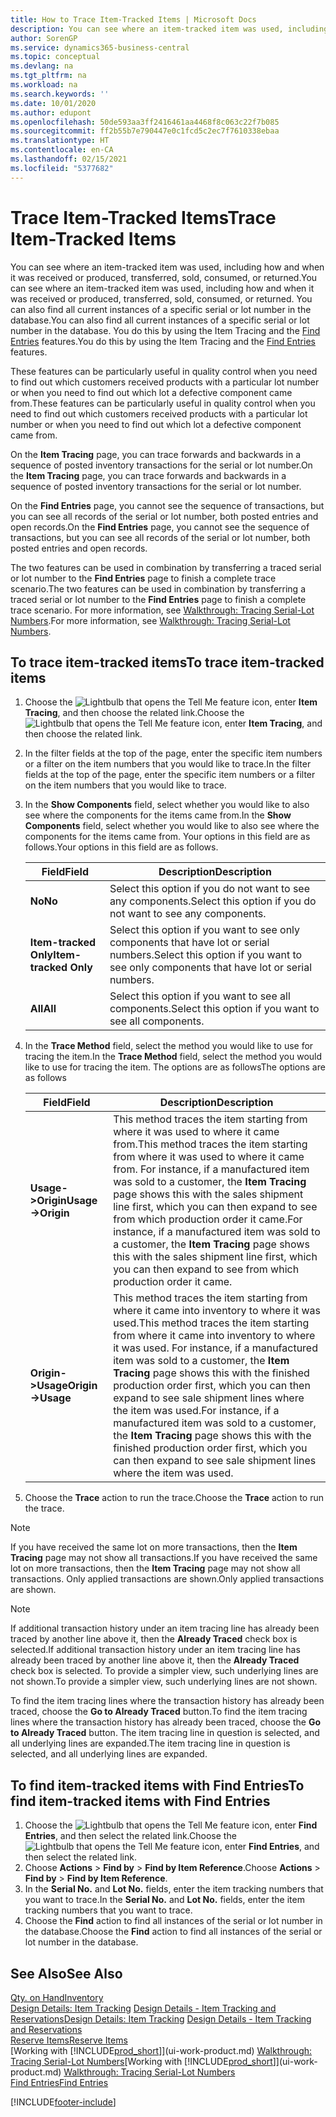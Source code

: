 ```yaml
---
title: How to Trace Item-Tracked Items | Microsoft Docs
description: You can see where an item-tracked item was used, including how and when it was received or produced, transferred, sold, consumed, or returned. You can also find all current instances of a specific serial or lot number in the database. You do this by using the Item Tracing and the Navigate features.
author: SorenGP
ms.service: dynamics365-business-central
ms.topic: conceptual
ms.devlang: na
ms.tgt_pltfrm: na
ms.workload: na
ms.search.keywords: ''
ms.date: 10/01/2020
ms.author: edupont
ms.openlocfilehash: 50de593aa3ff2416461aa4468f8c063c22f7b085
ms.sourcegitcommit: ff2b55b7e790447e0c1fcd5c2ec7f7610338ebaa
ms.translationtype: HT
ms.contentlocale: en-CA
ms.lasthandoff: 02/15/2021
ms.locfileid: "5377682"
---
```

# <a name="trace-item-tracked-items"></a><span data-ttu-id="3e3fc-105">Trace Item-Tracked Items</span><span class="sxs-lookup"><span data-stu-id="3e3fc-105">Trace Item-Tracked Items</span></span>
<span data-ttu-id="3e3fc-106">You can see where an item-tracked item was used, including how and when it was received or produced, transferred, sold, consumed, or returned.</span><span class="sxs-lookup"><span data-stu-id="3e3fc-106">You can see where an item-tracked item was used, including how and when it was received or produced, transferred, sold, consumed, or returned.</span></span> <span data-ttu-id="3e3fc-107">You can also find all current instances of a specific serial or lot number in the database.</span><span class="sxs-lookup"><span data-stu-id="3e3fc-107">You can also find all current instances of a specific serial or lot number in the database.</span></span> <span data-ttu-id="3e3fc-108">You do this by using the Item Tracing and the [Find Entries](ui-find-entries.md) features.</span><span class="sxs-lookup"><span data-stu-id="3e3fc-108">You do this by using the Item Tracing and the [Find Entries](ui-find-entries.md) features.</span></span>  

<span data-ttu-id="3e3fc-109">These features can be particularly useful in quality control when you need to find out which customers received products with a particular lot number or when you need to find out which lot a defective component came from.</span><span class="sxs-lookup"><span data-stu-id="3e3fc-109">These features can be particularly useful in quality control when you need to find out which customers received products with a particular lot number or when you need to find out which lot a defective component came from.</span></span>  

 <span data-ttu-id="3e3fc-110">On the **Item Tracing** page, you can trace forwards and backwards in a sequence of posted inventory transactions for the serial or lot number.</span><span class="sxs-lookup"><span data-stu-id="3e3fc-110">On the **Item Tracing** page, you can trace forwards and backwards in a sequence of posted inventory transactions for the serial or lot number.</span></span>  

 <span data-ttu-id="3e3fc-111">On the **Find Entries** page, you cannot see the sequence of transactions, but you can see all records of the serial or lot number, both posted entries and open records.</span><span class="sxs-lookup"><span data-stu-id="3e3fc-111">On the **Find Entries** page, you cannot see the sequence of transactions, but you can see all records of the serial or lot number, both posted entries and open records.</span></span>  

 <span data-ttu-id="3e3fc-112">The two features can be used in combination by transferring a traced serial or lot number to the **Find Entries** page to finish a complete trace scenario.</span><span class="sxs-lookup"><span data-stu-id="3e3fc-112">The two features can be used in combination by transferring a traced serial or lot number to the **Find Entries** page to finish a complete trace scenario.</span></span> <span data-ttu-id="3e3fc-113">For more information, see [Walkthrough: Tracing Serial-Lot Numbers](walkthrough-tracing-serial-lot-numbers.md).</span><span class="sxs-lookup"><span data-stu-id="3e3fc-113">For more information, see [Walkthrough: Tracing Serial-Lot Numbers](walkthrough-tracing-serial-lot-numbers.md).</span></span>  

## <a name="to-trace-item-tracked-items"></a><span data-ttu-id="3e3fc-114">To trace item-tracked items</span><span class="sxs-lookup"><span data-stu-id="3e3fc-114">To trace item-tracked items</span></span>  

1.  <span data-ttu-id="3e3fc-115">Choose the ![Lightbulb that opens the Tell Me feature](media/ui-search/search_small.png "Tell me what you want to do") icon, enter **Item Tracing**, and then choose the related link.</span><span class="sxs-lookup"><span data-stu-id="3e3fc-115">Choose the ![Lightbulb that opens the Tell Me feature](media/ui-search/search_small.png "Tell me what you want to do") icon, enter **Item Tracing**, and then choose the related link.</span></span>  
2.  <span data-ttu-id="3e3fc-116">In the filter fields at the top of the page, enter the specific item numbers or a filter on the item numbers that you would like to trace.</span><span class="sxs-lookup"><span data-stu-id="3e3fc-116">In the filter fields at the top of the page, enter the specific item numbers or a filter on the item numbers that you would like to trace.</span></span>  
3.  <span data-ttu-id="3e3fc-117">In the **Show Components** field, select whether you would like to also see where the components for the items came from.</span><span class="sxs-lookup"><span data-stu-id="3e3fc-117">In the **Show Components** field, select whether you would like to also see where the components for the items came from.</span></span> <span data-ttu-id="3e3fc-118">Your options in this field are as follows.</span><span class="sxs-lookup"><span data-stu-id="3e3fc-118">Your options in this field are as follows.</span></span>  

    |<span data-ttu-id="3e3fc-119">Field</span><span class="sxs-lookup"><span data-stu-id="3e3fc-119">Field</span></span>|<span data-ttu-id="3e3fc-120">Description</span><span class="sxs-lookup"><span data-stu-id="3e3fc-120">Description</span></span>|  
    |----------------------------------|---------------------------------------|  
    |<span data-ttu-id="3e3fc-121">**No**</span><span class="sxs-lookup"><span data-stu-id="3e3fc-121">**No**</span></span>|<span data-ttu-id="3e3fc-122">Select this option if you do not want to see any components.</span><span class="sxs-lookup"><span data-stu-id="3e3fc-122">Select this option if you do not want to see any components.</span></span>|  
    |<span data-ttu-id="3e3fc-123">**Item-tracked Only**</span><span class="sxs-lookup"><span data-stu-id="3e3fc-123">**Item-tracked Only**</span></span>|<span data-ttu-id="3e3fc-124">Select this option if you want to see only components that have lot or serial numbers.</span><span class="sxs-lookup"><span data-stu-id="3e3fc-124">Select this option if you want to see only components that have lot or serial numbers.</span></span>|  
    |<span data-ttu-id="3e3fc-125">**All**</span><span class="sxs-lookup"><span data-stu-id="3e3fc-125">**All**</span></span>|<span data-ttu-id="3e3fc-126">Select this option if you want to see all components.</span><span class="sxs-lookup"><span data-stu-id="3e3fc-126">Select this option if you want to see all components.</span></span>|  

4.  <span data-ttu-id="3e3fc-127">In the **Trace Method** field, select the method you would like to use for tracing the item.</span><span class="sxs-lookup"><span data-stu-id="3e3fc-127">In the **Trace Method** field, select the method you would like to use for tracing the item.</span></span> <span data-ttu-id="3e3fc-128">The options are as follows</span><span class="sxs-lookup"><span data-stu-id="3e3fc-128">The options are as follows</span></span>  

    |<span data-ttu-id="3e3fc-129">Field</span><span class="sxs-lookup"><span data-stu-id="3e3fc-129">Field</span></span>|<span data-ttu-id="3e3fc-130">Description</span><span class="sxs-lookup"><span data-stu-id="3e3fc-130">Description</span></span>|  
    |----------------------------------|---------------------------------------|  
    |<span data-ttu-id="3e3fc-131">**Usage->Origin**</span><span class="sxs-lookup"><span data-stu-id="3e3fc-131">**Usage->Origin**</span></span>|<span data-ttu-id="3e3fc-132">This method traces the item starting from where it was used to where it came from.</span><span class="sxs-lookup"><span data-stu-id="3e3fc-132">This method traces the item starting from where it was used to where it came from.</span></span> <span data-ttu-id="3e3fc-133">For instance, if a manufactured item was sold to a customer, the **Item Tracing** page shows this with the sales shipment line first, which you can then expand to see from which production order it came.</span><span class="sxs-lookup"><span data-stu-id="3e3fc-133">For instance, if a manufactured item was sold to a customer, the **Item Tracing** page shows this with the sales shipment line first, which you can then expand to see from which production order it came.</span></span>|  
    |<span data-ttu-id="3e3fc-134">**Origin->Usage**</span><span class="sxs-lookup"><span data-stu-id="3e3fc-134">**Origin->Usage**</span></span>|<span data-ttu-id="3e3fc-135">This method traces the item starting from where it came into inventory to where it was used.</span><span class="sxs-lookup"><span data-stu-id="3e3fc-135">This method traces the item starting from where it came into inventory to where it was used.</span></span> <span data-ttu-id="3e3fc-136">For instance, if a manufactured item was sold to a customer, the **Item Tracing** page shows this with the finished production order first, which you can then expand to see sale shipment lines where the item was used.</span><span class="sxs-lookup"><span data-stu-id="3e3fc-136">For instance, if a manufactured item was sold to a customer, the **Item Tracing** page shows this with the finished production order first, which you can then expand to see sale shipment lines where the item was used.</span></span>|  

5.  <span data-ttu-id="3e3fc-137">Choose the **Trace** action to run the trace.</span><span class="sxs-lookup"><span data-stu-id="3e3fc-137">Choose the **Trace** action to run the trace.</span></span>  

> [!NOTE]  
>  <span data-ttu-id="3e3fc-138">If you have received the same lot on more transactions, then the **Item Tracing** page may not show all transactions.</span><span class="sxs-lookup"><span data-stu-id="3e3fc-138">If you have received the same lot on more transactions, then the **Item Tracing** page may not show all transactions.</span></span> <span data-ttu-id="3e3fc-139">Only applied transactions are shown.</span><span class="sxs-lookup"><span data-stu-id="3e3fc-139">Only applied transactions are shown.</span></span>  

> [!NOTE]  
>  <span data-ttu-id="3e3fc-140">If additional transaction history under an item tracing line has already been traced by another line above it, then the **Already Traced** check box is selected.</span><span class="sxs-lookup"><span data-stu-id="3e3fc-140">If additional transaction history under an item tracing line has already been traced by another line above it, then the **Already Traced** check box is selected.</span></span> <span data-ttu-id="3e3fc-141">To provide a simpler view, such underlying lines are not shown.</span><span class="sxs-lookup"><span data-stu-id="3e3fc-141">To provide a simpler view, such underlying lines are not shown.</span></span>  
>   
>  <span data-ttu-id="3e3fc-142">To find the item tracing lines where the transaction history has already been traced, choose the **Go to Already Traced** button.</span><span class="sxs-lookup"><span data-stu-id="3e3fc-142">To find the item tracing lines where the transaction history has already been traced, choose the **Go to Already Traced** button.</span></span> <span data-ttu-id="3e3fc-143">The item tracing line in question is selected, and all underlying lines are expanded.</span><span class="sxs-lookup"><span data-stu-id="3e3fc-143">The item tracing line in question is selected, and all underlying lines are expanded.</span></span>  

## <a name="to-find-item-tracked-items-with-find-entries"></a><span data-ttu-id="3e3fc-144">To find item-tracked items with Find Entries</span><span class="sxs-lookup"><span data-stu-id="3e3fc-144">To find item-tracked items with Find Entries</span></span>  

1. <span data-ttu-id="3e3fc-145">Choose the ![Lightbulb that opens the Tell Me feature](media/ui-search/search_small.png "Tell me what you want to do") icon, enter **Find Entries**, and then select the related link.</span><span class="sxs-lookup"><span data-stu-id="3e3fc-145">Choose the ![Lightbulb that opens the Tell Me feature](media/ui-search/search_small.png "Tell me what you want to do") icon, enter **Find Entries**, and then select the related link.</span></span>  
2. <span data-ttu-id="3e3fc-146">Choose **Actions** > **Find by** > **Find by Item Reference**.</span><span class="sxs-lookup"><span data-stu-id="3e3fc-146">Choose **Actions** > **Find by** > **Find by Item Reference**.</span></span>
3. <span data-ttu-id="3e3fc-147">In the **Serial No.** and **Lot No.** fields, enter the item tracking numbers that you want to trace.</span><span class="sxs-lookup"><span data-stu-id="3e3fc-147">In the **Serial No.** and **Lot No.** fields, enter the item tracking numbers that you want to trace.</span></span>  
4. <span data-ttu-id="3e3fc-148">Choose the **Find** action to find all instances of the serial or lot number in the database.</span><span class="sxs-lookup"><span data-stu-id="3e3fc-148">Choose the **Find** action to find all instances of the serial or lot number in the database.</span></span>  

## <a name="see-also"></a><span data-ttu-id="3e3fc-149">See Also</span><span class="sxs-lookup"><span data-stu-id="3e3fc-149">See Also</span></span>  
[<span data-ttu-id="3e3fc-150">Qty. on Hand</span><span class="sxs-lookup"><span data-stu-id="3e3fc-150">Inventory</span></span>](inventory-manage-inventory.md)  
<span data-ttu-id="3e3fc-151">[Design Details: Item Tracking](design-details-item-tracking.md)
[Design Details - Item Tracking and Reservations](design-details-item-tracking-and-reservations.md)</span><span class="sxs-lookup"><span data-stu-id="3e3fc-151">[Design Details: Item Tracking](design-details-item-tracking.md)
[Design Details - Item Tracking and Reservations](design-details-item-tracking-and-reservations.md)</span></span>  
[<span data-ttu-id="3e3fc-152">Reserve Items</span><span class="sxs-lookup"><span data-stu-id="3e3fc-152">Reserve Items</span></span>](inventory-how-to-reserve-items.md)  
<span data-ttu-id="3e3fc-153">[Working with [!INCLUDE[prod_short](includes/prod_short.md)]](ui-work-product.md)
[Walkthrough: Tracing Serial-Lot Numbers](walkthrough-tracing-serial-lot-numbers.md)</span><span class="sxs-lookup"><span data-stu-id="3e3fc-153">[Working with [!INCLUDE[prod_short](includes/prod_short.md)]](ui-work-product.md)
[Walkthrough: Tracing Serial-Lot Numbers](walkthrough-tracing-serial-lot-numbers.md)</span></span>  
[<span data-ttu-id="3e3fc-154">Find Entries</span><span class="sxs-lookup"><span data-stu-id="3e3fc-154">Find Entries</span></span>](ui-find-entries.md)  


[!INCLUDE[footer-include](includes/footer-banner.md)]
